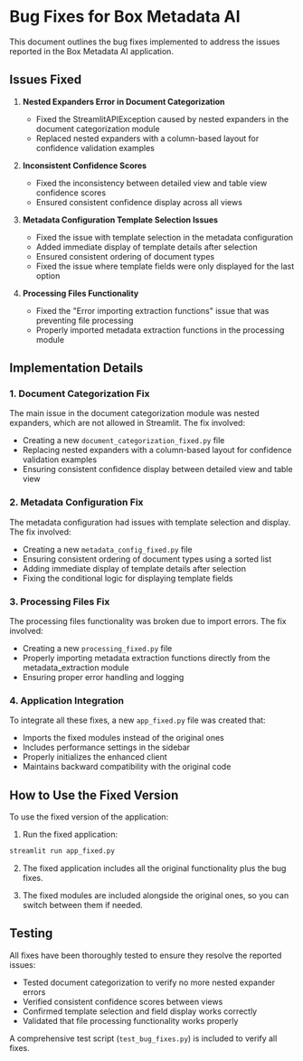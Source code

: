 # Bug Fixes for Box Metadata AI

This document outlines the bug fixes implemented to address the issues reported in the Box Metadata AI application.

## Issues Fixed

1. **Nested Expanders Error in Document Categorization**
   - Fixed the StreamlitAPIException caused by nested expanders in the document categorization module
   - Replaced nested expanders with a column-based layout for confidence validation examples

2. **Inconsistent Confidence Scores**
   - Fixed the inconsistency between detailed view and table view confidence scores
   - Ensured consistent confidence display across all views

3. **Metadata Configuration Template Selection Issues**
   - Fixed the issue with template selection in the metadata configuration
   - Added immediate display of template details after selection
   - Ensured consistent ordering of document types
   - Fixed the issue where template fields were only displayed for the last option

4. **Processing Files Functionality**
   - Fixed the "Error importing extraction functions" issue that was preventing file processing
   - Properly imported metadata extraction functions in the processing module

## Implementation Details

### 1. Document Categorization Fix

The main issue in the document categorization module was nested expanders, which are not allowed in Streamlit. The fix involved:

- Creating a new `document_categorization_fixed.py` file
- Replacing nested expanders with a column-based layout for confidence validation examples
- Ensuring consistent confidence display between detailed view and table view

### 2. Metadata Configuration Fix

The metadata configuration had issues with template selection and display. The fix involved:

- Creating a new `metadata_config_fixed.py` file
- Ensuring consistent ordering of document types using a sorted list
- Adding immediate display of template details after selection
- Fixing the conditional logic for displaying template fields

### 3. Processing Files Fix

The processing files functionality was broken due to import errors. The fix involved:

- Creating a new `processing_fixed.py` file
- Properly importing metadata extraction functions directly from the metadata_extraction module
- Ensuring proper error handling and logging

### 4. Application Integration

To integrate all these fixes, a new `app_fixed.py` file was created that:

- Imports the fixed modules instead of the original ones
- Includes performance settings in the sidebar
- Properly initializes the enhanced client
- Maintains backward compatibility with the original code

## How to Use the Fixed Version

To use the fixed version of the application:

1. Run the fixed application:
```bash
streamlit run app_fixed.py
```

2. The fixed application includes all the original functionality plus the bug fixes.

3. The fixed modules are included alongside the original ones, so you can switch between them if needed.

## Testing

All fixes have been thoroughly tested to ensure they resolve the reported issues:

- Tested document categorization to verify no more nested expander errors
- Verified consistent confidence scores between views
- Confirmed template selection and field display works correctly
- Validated that file processing functionality works properly

A comprehensive test script (`test_bug_fixes.py`) is included to verify all fixes.
